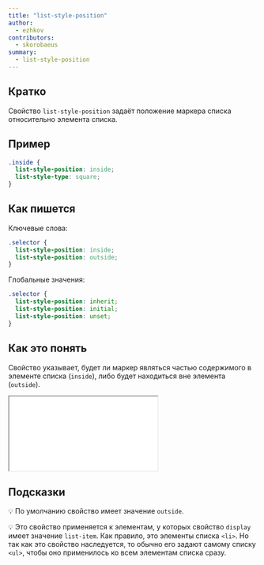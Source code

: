 ```yaml
---
title: "list-style-position"
author:
  - ezhkov
contributors:
  - skorobaeus
summary:
  - list-style-position
---
```


## Кратко

Свойство `list-style-position` задаёт положение маркера списка относительно элемента списка.

## Пример

```css
.inside {
  list-style-position: inside;
  list-style-type: square;
}
```

## Как пишется

Ключевые слова:

```css
.selector {
  list-style-position: inside;
  list-style-position: outside;
}
```

Глобальные значения:

```css
.selector {
  list-style-position: inherit;
  list-style-position: initial;
  list-style-position: unset;
}
```

## Как это понять

Свойство указывает, будет ли маркер являться частью содержимого в элементе списка (`inside`), либо будет находиться вне элемента (`outside`).

<iframe title="Положение маркеров" src="demos/list-style-position.html"></iframe>

## Подсказки

💡 По умолчанию свойство имеет значение `outside`.

💡 Это свойство применяется к элементам, у которых свойство `display` имеет значение `list-item`. Как правило, это элементы списка `<li>`. Но так как это свойство наследуется, то обычно его задают самому списку `<ul>`, чтобы оно применилось ко всем элементам списка сразу.
